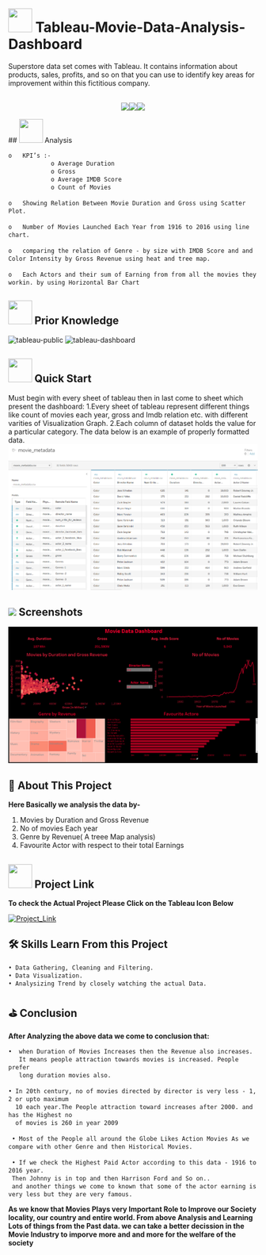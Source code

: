 # <img src=https://user-images.githubusercontent.com/106439762/178425923-6c5803df-7469-4f8c-8052-80fb0c7e220d.gif width="48" height="48" >  **Tableau-Movie-Data-Analysis-Dashboard**
Superstore data set comes with Tableau. It contains information about products, sales, profits, and so on that you can use to identify key areas for improvement within this fictitious company.
<br>
<br>
<p align="center"><a href="https://www.tableau.com/"><img src=https://forthebadge.com/images/badges/built-with-love.svg><img src=https://user-images.githubusercontent.com/106439762/178422441-0ad26a02-d79f-4142-937f-461dcea6d08e.svg><img src=https://user-images.githubusercontent.com/106439762/178422909-f51e0b4a-6358-4488-926f-32fd59e4ca54.svg></a></p>
##  <img src=https://user-images.githubusercontent.com/106439762/178428775-03d67679-9aa4-4b08-91e9-6eb6ed8faf66.gif  width="48" height="48"> Analysis
   
    o	KPI’s :-
                o Average Duration 
                o Gross 
                o Average IMDB Score
                o Count of Movies
    
    o	Showing Relation Between Movie Duration and Gross using Scatter Plot. 
    
    o	Number of Movies Launched Each Year from 1916 to 2016 using line chart.  
    
    o	comparing the relation of Genre - by size with IMDB Score and and Color Intensity by Gross Revenue using heat and tree map.
    
    o	Each Actors and their sum of Earning from from all the movies they workin. by using Horizontal Bar Chart  
    
##  <img src=https://user-images.githubusercontent.com/106439762/178803205-47a08ce7-2187-4f96-b301-a2b68690619a.gif width="48" height="48" > Prior Knowledge
![tableau-public](https://user-images.githubusercontent.com/106439762/178797623-924f63c6-f35a-4da1-bea6-7a3f647c18af.svg)
![tableau-dashboard](https://user-images.githubusercontent.com/106439762/178797660-533dac49-4eef-42c3-b7bc-4fc935192582.svg)
<br>
## <img src=https://user-images.githubusercontent.com/106439762/178804195-d9db61fb-b2cf-4c8f-bfc3-214cfe0f534c.gif width="48" height="48" > Quick Start
Must begin with every sheet of tableau then in last come to sheet which present the dashboard:
    1.Every sheet of tableau represent different things like count of movies each year, gross and Imdb relation etc. with different varities of Visualization Graph.
    2.Each column of dataset holds the value for a particular category.
The data below is an example of properly formatted data.
![Screenshot 2022-08-15 at 2 12 34 PM](https://raw.githubusercontent.com/ankitv2524/Movie-Data-Analysis/f65daf25b7ee89e94246bd58c2989567c4b45611/Project/image.png)

   
## <img src="https://img.icons8.com/dusk/48/000000/ios-screenshot.png"/> Screenshots
![Screenshot 2022-08-15 at 2 16 47 PM](https://raw.githubusercontent.com/ankitv2524/Movie-Data-Analysis/f65daf25b7ee89e94246bd58c2989567c4b45611/Project/Movie_Dashboard.png)

## :man: About This Project
<b> Here Basically we analysis the data by- </b>

1. Movies by Duration and Gross Revenue
2. No of movies Each year
3. Genre by Revenue( A treee Map analysis)
4. Favourite Actor with respect to their total Earnings


<!-- ## 🔗Links -->
##  <img src=https://user-images.githubusercontent.com/106439762/178810087-8f7f8272-0cb8-40cb-a14c-be475569cf7d.gif width="48" height="48"> Project Link

<b>To check the Actual Project Please Click on the Tableau Icon Below</b>

[![Project_Link](https://cloud.githubusercontent.com/assets/1724406/14420001/cfc72600-ffc9-11e5-8743-9b94ce8af254.png)](https://public.tableau.com/views/Project_Dashboard_16567384092800/Dashboard3?:language=en-US&publish=yes&:display_count=n&:origin=viz_share_link)


## 🛠 Skills Learn From this Project
    • Data Gathering, Cleaning and Filtering.
    • Data Visualization.
    • Analysizing Trend by closely watching the actual Data.
    
## ⛳ Conclusion 
   <b> After Analyzing the above data we come to conclusion that:  </b>
   
    •  when Duration of Movies Increases then the Revenue also increases. 
       It means people attraction towards movies is increased. People prefer 
       long duration movies also.
         
    • In 20th century, no of movies directed by director is very less - 1, 2 or upto maximum 
      10 each year.The People attraction toward increases after 2000. and has the Highest no 
      of movies is 260 in year 2009
      
     • Most of the People all around the Globe Likes Action Movies As we compare with other Genre and then Historical Movies.
     
     • If we check the Highest Paid Actor according to this data - 1916 to 2016 year. 
     Then Johnny is in top and then Harrison Ford and So on..
     and another things we come to known that some of the actor earning is very less but they are very famous.
     
   <b> As we know that Movies Plays very Important Role to Improve our Society locality, our country and entire world. From above Analysis and Learning Lots of things from the Past data.  we can take a better decission in the Movie Industry to imporve more and and more for the welfare of the society </b>

     
     
     
     
     
         
       
    
    
     
    
    
    
    
